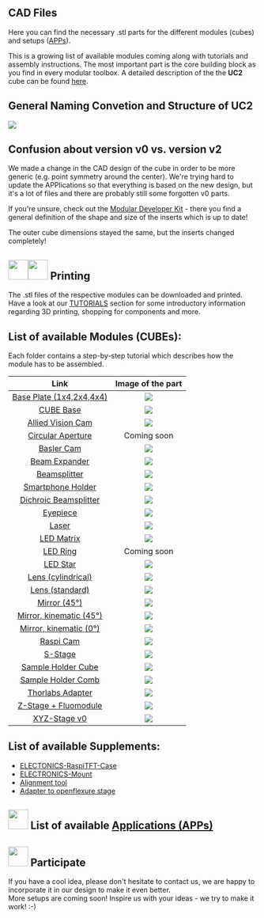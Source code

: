 ## CAD Files
Here you can find the necessary .stl parts for the different modules (cubes) and setups ([APPs](../APPLICATIONS)).

This is a growing list of available modules coming along with tutorials and assembly instructions. The most important part is the core building block as you find in every modular toolbox. A detailed description of the the **UC2** cube can be found [here](./ASSEMBLY_CUBE_Base_v2/Readme.md).

## General Naming Convetion and Structure of UC2

![](./IMAGES/UC2_Structure.png)

## Confusion about version v0 vs. version v2

We made a change in the CAD design of the cube in order to be more generic (e.g. point symmetry around the center). We're trying hard to update the APPlications so that everything is based on the new design, but it's a lot of files and there are probably still some forgotten v0 parts.

If you're unsure, check out the [Modular Developer Kit](../MDK) - there you find a general definition of the shape and size of the inserts which is up to date!

The outer cube dimensions stayed the same, but the inserts changed completely!

## <img src="./IMAGES/D.png" width="40"><img src="./IMAGES/P.png" width="40"> Printing
The .stl files of the respective modules can be downloaded and printed. Have a look at our [TUTORIALS](../TUTORIALS) section for some introductory information regarding 3D printing, shopping for components and more.

## List of available Modules (CUBEs):
Each folder contains a step-by-step tutorial which describes how the module has to be assembled.


Link             |  Image of the part
:-------------------------:|:-------------------------:
[Base Plate (1x4,2x4,4x4)](./ASSEMBLY_Baseplate_v2)  |  ![](./ASSEMBLY_Baseplate_v2/IMAGES/Assembly_base_4x4.png)
[CUBE Base](./ASSEMBLY_CUBE_Base_v2)  |  ![](./ASSEMBLY_CUBE_Base_v2/IMAGES/Assembly_Cube_Base_v2.png)
[Allied Vision Cam](./ASSEMBLY_CUBE_AlliedVision_Alvium) | ![](./ASSEMBLY_CUBE_AlliedVision_Alvium/IMAGES/Assembly_Cube_AlliedVision_Alvium_v2.png)
[Circular Aperture](./ASSEMBLY_CUBE_Aperture_Circular_v2)  |  Coming soon
[Basler Cam](./ASSEMBLY_CUBE_BaslerCam) | ![](./ASSEMBLY_CUBE_BaslerCam/IMAGES/Assembly_Cube_BaslerCam_acA1920_25gm_v2.png)
[Beam Expander](./ASSEMBLY_CUBE_Beamexpander_v2)  |  ![](./ASSEMBLY_CUBE_Beamexpander_v2/IMAGES/Assembly_Cube_Beamexpander_v2.png)
[Beamsplitter](./ASSEMBLY_CUBE_Beamsplitter_v2)  |  ![](./ASSEMBLY_CUBE_Beamsplitter_v2/IMAGES/Assembly_Cube_Beamsplitter_v2.png)
[Smartphone Holder](./ASSEMBLY_CUBE_Cellphonemount) | ![](./ASSEMBLY_CUBE_Cellphonemount/IMAGES/Assembly_Cube_Smartphone_Holder.png)
[Dichroic Beamsplitter](./ASSEMBLY_CUBE_Dichroic_Beamsplitter_v2) | ![](./ASSEMBLY_CUBE_Dichroic_Beamsplitter_v2/IMAGES/Assembly_Cube_Dichroic_Beamsplitter.png)
[Eyepiece ](./ASSEMBLY_CUBE_Eyepiece_v2) | ![](./ASSEMBLY_CUBE_Eyepiece_v2/IMAGES/Assembly_Cube_Eyepiece_v2.png)
[Laser](./ASSEMBLY_CUBE_Laser_v2) | ![](./ASSEMBLY_CUBE_Laser_v2/IMAGES/Assembly_Cube_Lasermount.png)
[LED Matrix](./ASSEMBLY_CUBE_LED_Matrix_v2) | ![](./ASSEMBLY_CUBE_LED_Matrix_v2/IMAGES/Assembly_Cube_LED_Matrix_v0.png)
[LED Ring](./ASSEMBLY_CUBE_LED_Ring_v2)  |  Coming soon
[LED Star](./ASSEMBLY_CUBE_LED_v2) | ![](./ASSEMBLY_CUBE_LED_v2/IMAGES/Assembly_Cube_LED_holder_v2.png)
[Lens (cylindrical)](./ASSEMBLY_CUBE_Lens_CYLINDRICAL_v2) | ![](./ASSEMBLY_CUBE_Lens_CYLINDRICAL_v2/IMAGES/Assembly_Cube_Objectiveholder.png)
[Lens (standard)](./ASSEMBLY_CUBE_Lens_v2) | ![](./ASSEMBLY_CUBE_Lens_v2/IMAGES/Assembly_Cube_Objectiveholder.png)
[Mirror (45°)](./ASSEMBLY_CUBE_Mirror_45_v2) | ![](./ASSEMBLY_CUBE_Mirror_45_v2/IMAGES/Assembly_Cube_Mirror_Tilt.png)
[Mirror, kinematic (45°)](./ASSEMBLY_CUBE_Mirror_Kinematic_45_v2) | ![](./ASSEMBLY_CUBE_Mirror_Kinematic_45_v2/IMAGES/Assembly_Cube_Kinematic_Mirrormount_45_v2.png)
[Mirror, kinematic (0°)](./ASSEMBLY_CUBE_Mirror_Kinematic_v2) | ![](./ASSEMBLY_CUBE_Mirror_Kinematic_v2/IMAGES/Assembly_Cube_Kinematic_Mirrormount_v2.png)
[Raspi Cam](./ASSEMBLY_CUBE_RaspiCam_v2) | ![](./ASSEMBLY_CUBE_RaspiCam_v2/IMAGES/Assembly_Cube_cameracube.png)
[S-Stage](./ASSEMBLY_CUBE_S-STAGE_v2) | ![](./ASSEMBLY_CUBE_S-STAGE_v2/IMAGES/Assembly_XY_Translator_Lightsheet_v2.png)
[Sample Holder Cube](./ASSEMBLY_CUBE_Sample_Holder_v2) | ![](./ASSEMBLY_CUBE_Sample_Holder_v2/IMAGES/Assembly_Cube_Sample_holder_v2.png)
[Sample Holder Comb](./ASSEMBLY_CUBE_Sample_Holder_v2) | ![](./ASSEMBLY_CUBE_Sample_Holder_v2/IMAGES/Assembly_Cube_sampleholder.png)
[Thorlabs Adapter](./ASSEMBLY_CUBE_Thorlabs_v2) | ![](./ASSEMBLY_CUBE_Thorlabs_v2/IMAGES/Assembly_Cube_Thorlabs_v2.png)
[Z-Stage + Fluomodule](./ASSEMBLY_CUBE_Z-STAGE_v2) | ![](./ASSEMBLY_CUBE_Z-STAGE_v2/IMAGES/Assembly_Z_Focus_Linearbearing_v0_with_fluomodule.png)
[XYZ-Stage v0](./ASSEMBLY_XYZ-STAGE) | ![](./ASSEMBLY_XYZ-STAGE/IMAGES/Assembly_cube_double_Zfocus.png)


## List of available Supplements:
* [ELECTONICS-RaspiTFT-Case](./EXT_ELECTONICS-RaspiTFT-Case)
* [ELECTRONICS-Mount](./EXT_ELECTRONICS-Mount)
* [Alignment tool](./EXT_Alignment_Tool)
* [Adapter to openflexure stage](./CUBE_INSERT_OpenFlexure_Deltastage)

## <img src="./IMAGES/E.png" width="40"> List of available [Applications (APPs)](../APPLICATIONS)

## <img src="./IMAGES/S.png" width="40"> Participate
If you have a cool idea, please don't hesitate to contact us, we are happy to incorporate it in our design to make it even better.  
More setups are coming soon!
Inspire us with your ideas - we try to make it work! :-)
